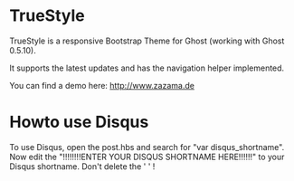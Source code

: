# TrueStyle
TrueStyle is a responsive Bootstrap Theme for Ghost (working with Ghost 0.5.10).

It supports the latest updates and has the navigation helper implemented.

You can find a demo here: http://www.zazama.de

# Howto use Disqus
To use Disqus, open the post.hbs and search for "var disqus_shortname". Now edit the "!!!!!!!!ENTER YOUR DISQUS SHORTNAME HERE!!!!!!" to your Disqus shortname. Don't delete the ' ' !
